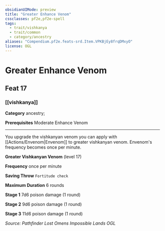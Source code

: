 ```yaml
---
obsidianUIMode: preview
title: "Greater Enhance Venom"
cssclasses: pf2e,pf2e-spell
tags:
  - trait/vishkanya
  - trait/common
  - category/ancestry
aliases: "Compendium.pf2e.feats-srd.Item.VPKBjEy8frqDMxyO"
license: OGL
---
```

# Greater Enhance Venom
## Feat 17
### [[vishkanya]]

**Category** ancestry; 



**Prerequisites** Moderate Enhance Venom
* * *
You upgrade the vishkanyan venom you can apply with [[Actions/Envenom|Envenom]] to greater vishkanyan venom. Envenom's frequency becomes once per minute.

**Greater Vishkanyan Venom** (level 17)

**Frequency** once per minute

**Saving Throw** `Fortitude check`

**Maximum Duration** 6 rounds

**Stage 1** 7d6 poison damage (1 round)

**Stage 2** 9d6 poison damage (1 round)

**Stage 3** 11d6 poison damage (1 round)

*Source: Pathfinder Lost Omens Impossible Lands*
*OGL*